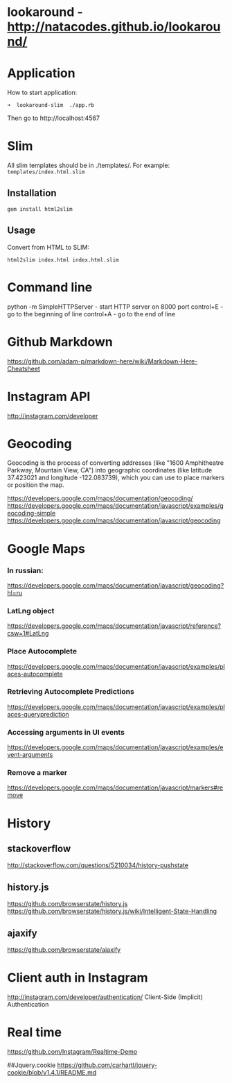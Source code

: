 lookaround - http://natacodes.github.io/lookaround/
==========

# Application

How to start application:
```
➜  lookaround-slim  ./app.rb
```

Then go to http://localhost:4567

# Slim

All slim templates should be in ./templates/.
For example: ```templates/index.html.slim```

## Installation

```
gem install html2slim
```

## Usage

Convert from HTML to SLIM:
```
html2slim index.html index.html.slim
```

# Command line
python -m SimpleHTTPServer - start HTTP server on 8000 port
control+E - go to the beginning of line
control+A - go to the end of line

# Github Markdown
https://github.com/adam-p/markdown-here/wiki/Markdown-Here-Cheatsheet

# Instagram API
http://instagram.com/developer

# Geocoding
Geocoding is the process of converting addresses (like "1600 Amphitheatre Parkway, Mountain View, CA") into geographic coordinates (like latitude 37.423021 and longitude -122.083739), which you can use to place markers or position the map.

https://developers.google.com/maps/documentation/geocoding/
https://developers.google.com/maps/documentation/javascript/examples/geocoding-simple
https://developers.google.com/maps/documentation/javascript/geocoding

# Google Maps

### In russian:
https://developers.google.com/maps/documentation/javascript/geocoding?hl=ru

### LatLng object
https://developers.google.com/maps/documentation/javascript/reference?csw=1#LatLng

### Place Autocomplete
https://developers.google.com/maps/documentation/javascript/examples/places-autocomplete

### Retrieving Autocomplete Predictions
https://developers.google.com/maps/documentation/javascript/examples/places-queryprediction

### Accessing arguments in UI events
https://developers.google.com/maps/documentation/javascript/examples/event-arguments

### Remove a marker
https://developers.google.com/maps/documentation/javascript/markers#remove

# History

## stackoverflow
http://stackoverflow.com/questions/5210034/history-pushstate

## history.js
https://github.com/browserstate/history.js
https://github.com/browserstate/history.js/wiki/Intelligent-State-Handling

## ajaxify
https://github.com/browserstate/ajaxify

# Client auth in Instagram

http://instagram.com/developer/authentication/
Client-Side (Implicit) Authentication

# Real time
https://github.com/Instagram/Realtime-Demo

##Jquery.cookie
https://github.com/carhartl/jquery-cookie/blob/v1.4.1/README.md




